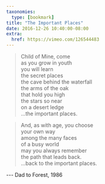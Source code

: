 ```yaml
---
taxonomies:
  type: [bookmark]
title: "The Important Places"
date: 2016-12-26 10:40:00-08:00
extra:
  href: https://vimeo.com/126544483
---
```


> Child of Mine, come  
  as you grow in youth  
  you will learn  
  the secret places  
  the cave behind the waterfall  
  the arms of the oak  
  that hold you high  
  the stars so near  
  on a desert ledge  
  ...the important places.
  
> And, as with age, you choose  
  your own way  
  among the many faces  
  of a busy world  
  may you always remember  
  the path that leads back.  
  ...back to the important places.  

 --- Dad to Forest, 1986
